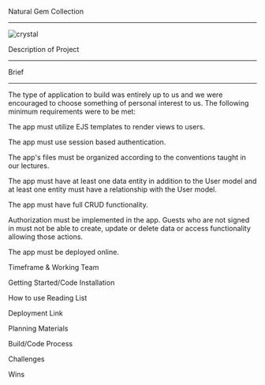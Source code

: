 Natural Gem Collection
___________________________________________________________________________________________
![crystal](https://github.com/user-attachments/assets/19b8550a-23a0-4b97-9dc5-5f1a405b81ff)

Description of Project
___________________________________________________________________________________________


Brief
___________________________________________________________________________________
The type of application to build was entirely up to us and we were encouraged to choose something of personal interest to us. The following minimum requirements were to be met:

The app must utilize EJS templates to render views to users.

The app must use session based authentication.

The app's files must be organized according to the conventions taught in our lectures.

The app must have at least one data entity in addition to the User model and at least one entity must have a relationship with the User model.

The app must have full CRUD functionality.

Authorization must be implemented in the app. Guests who are not signed in must not be able to create, update or delete data or access functionality allowing those actions.

The app must be deployed online.

Timeframe & Working Team


Getting Started/Code Installation


How to use Reading List

Deployment Link


Planning Materials


Build/Code Process


Challenges


Wins


